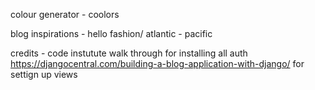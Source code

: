 colour generator - coolors

blog inspirations - hello fashion/ atlantic - pacific 

credits - 
code instutute walk through for installing all auth 
https://djangocentral.com/building-a-blog-application-with-django/ for settign up views 